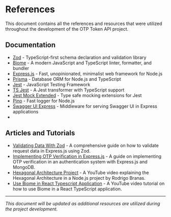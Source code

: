# References

This document contains all the references and resources that were utilized throughout the development of the OTP Token API project.

## Documentation

- [Zod](https://zod.dev/) - TypeScript-first schema declaration and validation library
- [Biome](https://biomejs.dev/) - A modern JavaScript and TypeScript linter, formatter, and bundler
- [Express.js](https://expressjs.com/) - Fast, unopinionated, minimalist web framework for Node.js
- [Prisma](https://www.prisma.io/) - Database ORM for Node.js and TypeScript
- [Jest](https://jestjs.io/) - JavaScript Testing Framework
- [TS Jest](https://www.npmjs.com/package/ts-jest) - A Jest transformer with TypeScript support
- [Jest Mock Extended](https://www.npmjs.com/package/jest-mock-extended) - Type safe mocking extensions for Jest
- [Pino](https://github.com/pinojs/pino) - Fast logger for Node.js
- [Swagger UI Express](https://www.npmjs.com/package/swagger-ui-express) - Middleware for serving Swagger UI in Express applications
-

## Articles and Tutorials

- [Validating Data With Zod](https://dev.to/osalumense/validating-request-data-in-expressjs-using-zod-a-comprehensive-guide-3a0j) - A comprehensive guide on how to validate request data in Express.js using Zod.
- [Implementing OTP Verification in Express.js](https://sandydev.medium.com/how-to-implement-otp-verification-in-authentication-system-with-express-js-and-mongodb-c4f1c1314aed) - A guide on implementing OTP verification in an authentication system with Express.js and MongoDB.
- [Hexagonal Architecture Project](https://www.youtube.com/watch?v=DWsxTJpxaOo) - A YouTube video explaining the Hexagonal Architecture in a Node.js project by Rodrigo Branas.
- [Use Biome in React Typescript Application](https://www.youtube.com/watch?v=OuJ8IxSm1DI) - A YouTube video tutorial on how to use Biome in a React TypeScript application.

---

_This document will be updated as additional resources are utilized during the project development._
